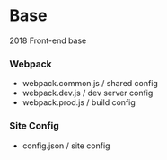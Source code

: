 # Base

2018 Front-end base

### Webpack
- webpack.common.js / shared config
- webpack.dev.js / dev server config
- webpack.prod.js / build config

### Site Config
- config.json / site config